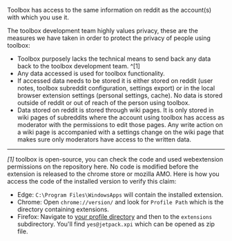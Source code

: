 Toolbox has access to the same information on reddit as the account(s) with which you use it.

The toolbox development team highly values privacy, these are the measures we have taken in order to protect the privacy of people using toolbox:

- Toolbox purposely lacks the technical means to send back any data back to the toolbox development team. ^[1]
- Any data accessed is used for toolbox functionality.
- If accessed data needs to be stored it is either stored on reddit (user notes, toolbox subreddit configuration, settings export) or in the local browser extension settings (personal settings, cache). No data is stored outside of reddit or out of reach of the person using toolbox.
- Data stored on reddit is stored through wiki pages. It is only stored in wiki pages of subreddits where the account using toolbox has access as moderator with the permissions to edit those pages. Any write action on a wiki page is accompanied with a settings change on the wiki page that makes sure only moderators have access to the written data.

---

_[1]_ toolbox is open-source, you can check the code and used webextension permissions on the repository here. No code is modified before the extension is released to the chrome store or mozilla AMO. Here is how you access the code of the installed version to verify this claim:

- Edge: `C:\Program Files\WindowsApps` will contain the installed extension.
- Chrome: Open `chrome://version/` and look for `Profile Path` which is the directory containing extensions.
- Firefox: Navigate to [your profile directory](https://support.mozilla.org/en-US/kb/profiles-where-firefox-stores-user-data) and then to the `extensions` subdirectory. You'll find `yes@jetpack.xpi` which can be opened as zip file.
